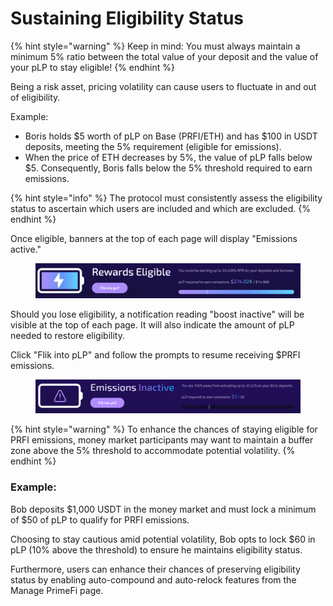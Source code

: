 # Sustaining Eligibility Status

{% hint style="warning" %}
Keep in mind: You must always maintain a minimum 5% ratio between the total value of your deposit and the value of your pLP to stay eligible!
{% endhint %}

Being a risk asset, pricing volatility can cause users to fluctuate in and out of eligibility.

Example:&#x20;

* Boris holds $5 worth of pLP on Base (PRFI/ETH) and has $100 in USDT deposits, meeting the 5% requirement (eligible for emissions).&#x20;
* When the price of ETH decreases by 5%, the value of pLP falls below $5. Consequently, Boris falls below the 5% threshold required to earn emissions.

{% hint style="info" %}
The protocol must consistently assess the eligibility status to ascertain which users are included and which are excluded.
{% endhint %}

Once eligible, banners at the top of each page will display "Emissions active."

<figure><img src="../.gitbook/assets/image (76).png" alt=""><figcaption></figcaption></figure>

Should you lose eligibility, a notification reading "boost inactive" will be visible at the top of each page. It will also indicate the amount of pLP needed to restore eligibility.&#x20;

Click "Flik into pLP" and follow the prompts to resume receiving $PRFI emissions.

<figure><img src="../.gitbook/assets/image (86).png" alt=""><figcaption></figcaption></figure>

{% hint style="warning" %}
To enhance the chances of staying eligible for PRFI emissions, money market participants may want to maintain a buffer zone above the 5% threshold to accommodate potential volatility.
{% endhint %}

### Example:&#x20;

Bob deposits $1,000 USDT in the money market and must lock a minimum of $50 of pLP to qualify for PRFI emissions.&#x20;

Choosing to stay cautious amid potential volatility, Bob opts to lock $60 in pLP (10% above the threshold) to ensure he maintains eligibility status.&#x20;

Furthermore, users can enhance their chances of preserving eligibility status by enabling auto-compound and auto-relock features from the Manage PrimeFi page.
